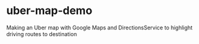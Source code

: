 # uber-map-demo
Making an Uber map with Google Maps and DirectionsService to highlight driving routes to destination
